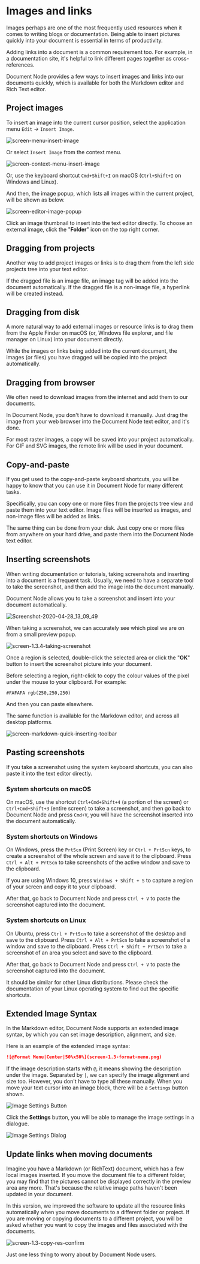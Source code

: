 ﻿# Images and links

Images perhaps are one of the most frequently used resources when it comes to writing blogs or documentation. Being able to insert pictures quickly into your document is essential in terms of productivity.

Adding links into a document is a common requirement too. For example, in a documentation site, it's helpful to link different pages together as cross-references.

Document Node provides a few ways to insert images and links into our documents quickly, which is available for both the Markdown editor and Rich Text editor.

## Project images

To insert an image into the current cursor position, select the application menu `Edit` -> `Insert Image`.

![screen-menu-insert-image](screen-menu-insert-image.png)

Or select `Insert Image` from the context menu.

![screen-context-menu-insert-image](screen-context-menu-insert-image.png)

Or, use the keyboard shortcut `Cmd+Shift+I` on macOS (`Ctrl+Shift+I` on Windows and Linux).

And then, the image popup, which lists all images within the current project, will be shown as below.

![screen-editor-image-popup](screen-editor-image-popup.png)

Click an image thumbnail to insert into the text editor directly. To choose an external image, click the "**Folder**" icon on the top right corner.

## Dragging from projects

Another way to add project images or links is to drag them from the left side projects tree into your text editor.

If the dragged file is an image file, an image tag will be added into the document automatically. If the dragged file is a non-image file, a hyperlink will be created instead.

## Dragging from disk

A more natural way to add external images or resource links is to drag them from the Apple Finder on macOS (or, Windows file explorer, and file manager on Linux) into your document directly.

While the images or links being added into the current document, the images (or files) you have dragged will be copied into the project automatically.

## Dragging from browser

We often need to download images from the internet and add them to our documents.

In Document Node, you don't have to download it manually. Just drag the image from your web browser into the Document Node text editor, and it's done.

For most raster images, a copy will be saved into your project automatically. For GIF and SVG images, the remote link will be used in your document.

## Copy-and-paste

If you get used to the copy-and-paste keyboard shortcuts, you will be happy to know that you can use it in Document Node for many different tasks.

Specifically, you can copy one or more files from the projects tree view and paste them into your text editor. Image files will be inserted as images, and non-image files will be added as links.

The same thing can be done from your disk. Just copy one or more files from anywhere on your hard drive, and paste them into the Document Node text editor.

## Inserting screenshots

When writing documentation or tutorials, taking screenshots and inserting into a document is a frequent task. Usually, we need to have a separate tool to take the screenshot, and then add the image into the document manually.

Document Node allows you to take a screenshot and insert into your document automatically.

![Screenshot-2020-04-28_13_09_49](Screenshot-2020-04-28_13_09_49.png)

When taking a screenshot, we can accurately see which pixel we are on from a small preview popup.

![screen-1.3.4-taking-screenshot](screen-1.3.4-taking-screenshot.png)

Once a region is selected, double-click the selected area or click the "**OK**" button to insert the screenshot picture into your document.

Before selecting a region, right-click to copy the colour values of the pixel under the mouse to your clipboard. For example:

```
#FAFAFA rgb(250,250,250)
```

And then you can paste elsewhere.

The same function is available for the Markdown editor, and across all desktop platforms.

![screen-markdown-quick-inserting-toolbar](screen-markdown-quick-inserting-toolbar.png)

## Pasting screenshots

If you take a screenshot using the system keyboard shortcuts, you can also paste it into the text editor directly.

### System shortcuts on macOS

On macOS, use the shortcut `Ctrl+Cmd+Shift+4` (a portion of the screen) or `Ctrl+Cmd+Shift+3` (entire screen) to take a screenshot, and then go back to Document Node and press `Cmd+V`, you will have the screenshot inserted into the document automatically.

### System shortcuts on Windows

On Windows, press the `PrtScn` (Print Screen) key or `Ctrl + PrtScn` keys, to create a screenshot of the whole screen and save it to the clipboard. Press `Ctrl + Alt + PrtScn` to take screenshots of the active window and save to the clipboard.

If you are using Windows 10, press `Windows + Shift + S` to capture a region of your screen and copy it to your clipboard.

After that, go back to Document Node and press `Ctrl + V` to paste the screenshot captured into the document.

### System shortcuts on Linux

On Ubuntu, press `Ctrl + PrtScn` to take a screenshot of the desktop and save to the clipboard. Press `Ctrl + Alt + PrtScn` to take a screenshot of a window and save to the clipboard. Press `Ctrl + Shift + PrtScn` to take a screenshot of an area you select and save to the clipboard.

After that, go back to Document Node and press `Ctrl + V` to paste the screenshot captured into the document.

It should be similar for other Linux distributions. Please check the documentation of your Linux operating system to find out the specific shortcuts.

## Extended Image Syntax

In the Markdown editor, Document Node supports an extended image syntax, by which you can set image description, alignment, and size.

Here is an example of the extended image syntax:

```Markdown
![@Format Menu|Center|50%x50%](screen-1.3-format-menu.png)
```

If the image description starts with `@`, it means showing the description under the image. Separated by `|`, we can specify the image alignment and size too. However, you don't have to type all these manually. When you move your text cursor into an image block, there will be a `Settings` button shown.

![Image Settings Button](screen-1.3-image-settings-button.png)

Click the **Settings** button, you will be able to manage the image settings in a dialogue.

![Image Settings Dialog](screen-1.3-image-settings-dialog.png)

## Update links when moving documents

Imagine you have a Markdown (or RichText) document, which has a few local images inserted. If you move the document file to a different folder, you may find that the pictures cannot be displayed correctly in the preview area any more. That's because the relative image paths haven't been updated in your document.

In this version, we improved the software to update all the resource links automatically when you move documents to a different folder or project. If you are moving or copying documents to a different project, you will be asked whether you want to copy the images and files associated with the documents.

![screen-1.3-copy-res-confirm](screen-1.3-copy-res-confirm.png)

Just one less thing to worry about by Document Node users.